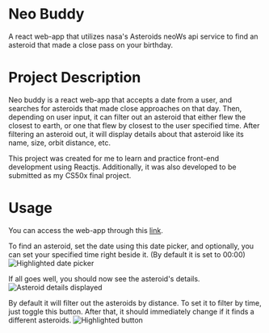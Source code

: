 # Neo Buddy
A react web-app that utilizes nasa's Asteroids neoWs api service to find an asteroid that made a close pass on your birthday.

# Project Description
Neo buddy is a react web-app that accepts a date from a user, and searches for asteroids that made close approaches on that day.
Then, depending on user input, it can filter out an asteroid that either flew the closest to earth, or one that flew by closest to the user specified time.
After filtering an asteroid out, it will display details about that asteroid like its name, size, orbit distance, etc.

This project was created for me to learn and practice front-end development using Reactjs. Additionally, it was also developed to be submitted as my CS50x final project.

# Usage
You can access the web-app through this [link]().

To find an asteroid, set the date using this date picker, and optionally, you can set your specified time right beside it. (By default it is set to 00:00)
![Highlighted date picker](https://github.com/Makoch1/neo-bd/assets/94661022/6a5a0a9f-ac73-4c36-b674-a1261c0a28e9)

If all goes well, you should now see the asteroid's details.
![Asteroid details displayed](https://github.com/Makoch1/neo-bd/assets/94661022/570b2247-49af-4bef-a7c2-50fc73cb23b0)


By default it will filter out the asteroids by distance. To set it to filter by time, just toggle this button. After that, it should immediately change if it finds a different asteroids.
![Highlighted button](https://github.com/Makoch1/neo-bd/assets/94661022/1d20de0a-72d4-499e-9b15-c6a34d98b5f2)
